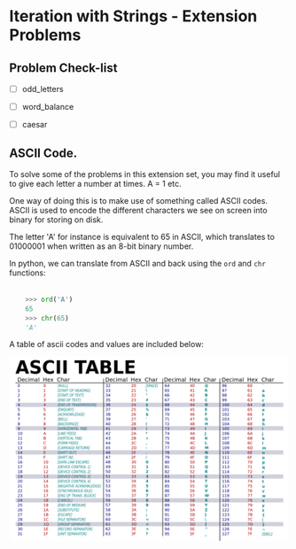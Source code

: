 # Iteration with Strings - Extension Problems

## Problem Check-list

  * [ ] odd_letters
  * [ ] word_balance
  * [ ] caesar


## ASCII Code.

To solve some of the problems in this extension set, you may find it useful to
give each letter a number at times. A = 1 etc.

One way of doing this is to make use of something called ASCII codes.
ASCII is used to encode the different characters we see on screen into binary
for storing on disk.

The letter 'A' for instance is equivalent to 65 in ASCII, which translates to
01000001 when written as an 8-bit binary number.

In python, we can translate from ASCII and back using the `ord` and `chr` 
functions:

``` python

    >>> ord('A')
    65
    >>> chr(65)
    'A'

```

A table of ascii codes and values are included below:

![ascii](ascii-table.png)
